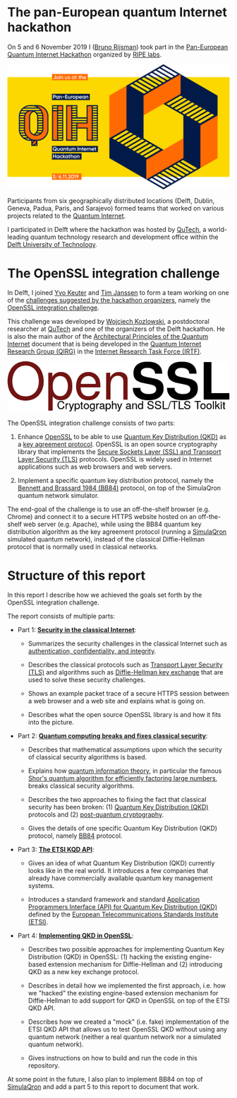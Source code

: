 # The pan-European quantum Internet hackathon

On 5 and 6 November 2019 I ([Bruno Rijsman](https://www.linkedin.com/in/brunorijsman/)) took part in the [Pan-European Quantum Internet Hackathon](https://labs.ripe.net/Members/ulka_athale_1/take-part-in-pan-european-quantum-internet-hackathon) organized by [RIPE labs](https://labs.ripe.net/).

![Pan European Quantum Hackathon Logo](figures/pan-european-quantum-internet-hackathon.png)

Participants from six geographically distributed locations (Delft, Dublin, Geneva, Padua, Paris, and Sarajevo) formed teams that worked on various projects related to the [Quantum Internet](https://qutech.nl/wp-content/uploads/2018/10/Quantum-internet-A-vision.pdf).

I participated in Delft where the hackathon was hosted by [QuTech](https://qutech.nl/), a world-leading quantum technology research and development office within the [Delft University of Technology](https://www.tudelft.nl/).

# The OpenSSL integration challenge

In Delft, I joined [Yvo Keuter](https://www.linkedin.com/in/yvo-keuter-6794932/) and [Tim Janssen](https://www.linkedin.com/in/timjanssen89/) to form a team working on one of the [challenges suggested by the hackathon organizers](https://github.com/PEQI19/challenges), namely the [OpenSSL integration challenge](https://github.com/PEQI19/PEQI-OpenSSL).

This challenge was developed by [Wojciech Kozlowski](https://www.linkedin.com/in/wojciech-kozlowski/), a postdoctoral researcher at [QuTech](https://qutech.nl/) and one of the organizers of the Delft hackathon. He is also the main author of the [Architectural Principles of the Quantum Internet](https://datatracker.ietf.org/doc/draft-irtf-qirg-principles/) document that is being developed in the [Quantum Internet Research Group (QIRG)](https://datatracker.ietf.org/rg/qirg/about/) in the [Internet Research Task Force (IRTF)](https://irtf.org/).

![OpenSSL Logo](figures/openssl-logo.png)

The OpenSSL integration challenge consists of two parts:

 1. Enhance [OpenSSL](http://openssl.org/) to be able to use [Quantum Key Distribution (QKD)](https://en.wikipedia.org/wiki/Quantum_key_distribution) as a [key agreement protocol](https://en.wikipedia.org/wiki/Key-agreement_protocol). OpenSSL is an open source cryptography library that implements the [Secure Sockets Layer (SSL) and Transport Layer Security (TLS)](https://en.wikipedia.org/wiki/Transport_Layer_Security) protocols. OpenSSL is widely used in Internet applications such as web browsers and web servers.

 2. Implement a specific quantum key distribution protocol, namely the [Bennett and Brassard 1984 (BB84)](https://en.wikipedia.org/wiki/BB84) protocol, on top of the SimulaQron quantum network simulator.

The end-goal of the challenge is to use an off-the-shelf browser (e.g. Chrome) and connect it to a secure HTTPS website hosted on an off-the-shelf web server (e.g. Apache), while using the BB84 quantum key distribution algorithm as the key agreement protocol (running a [SimulaQron](http://www.simulaqron.org/) simulated quantum network), instead of the classical Diffie-Hellman protocol that is normally used in classical networks.

# Structure of this report

In this report I describe how we achieved the goals set forth by the OpenSSL integration challenge.

The report consists of multiple parts:

 * Part 1: [**Security in the classical Internet**](doc/security-in-the-classical-internet):
 
   * Summarizes the security challenges in the classical Internet such as [authentication, confidentiality, and integrity](https://en.wikipedia.org/wiki/Information_security).

   * Describes the classical protocols such as [Transport Layer Security (TLS)](https://en.wikipedia.org/wiki/Transport_Layer_Security) and algorithms such as [Diffie-Hellman key exchange](https://en.wikipedia.org/wiki/Diffie%E2%80%93Hellman_key_exchange) that are used to solve these security challenges.

   * Shows an example packet trace of a secure HTTPS session between a web browser and a web site and explains what is going on.

   * Describes what the open source OpenSSL library is and how it fits into the picture.

 * Part 2: [**Quantum computing breaks and fixes classical security**](doc/quantum-computing-breaks-and-fixes-classical-security):

   * Describes that mathematical assumptions upon which the security of classical security algorithms is based.

   * Explains how [quantum information theory](https://en.wikipedia.org/wiki/Quantum_information#Quantum_information_theory), in particular the famous [Shor's quantum algorithm for efficiently factoring large numbers](https://en.wikipedia.org/wiki/Shor%27s_algorithm), breaks classical security algorithms.

   * Describes the two approaches to fixing the fact that classical security has been broken: (1) [Quantum Key Distribution (QKD)](https://en.wikipedia.org/wiki/Quantum_key_distribution) protocols and (2) [post-quantum cryptography](https://en.wikipedia.org/wiki/Post-quantum_cryptography).

   * Gives the details of one specific Quantum Key Distribution (QKD) protocol, namely [BB84](https://en.wikipedia.org/wiki/BB84) protocol.

 * Part 3: [**The ETSI KQD API**](doc/the-etsi-qkd-api.md):

   * Gives an idea of what Quantum Key Distribution (QKD) currently looks like in the real world. It introduces a few companies that already have commercially available quantum key management systems.

   * Introduces a standard framework and standard [Application Programmers Interface (API) for Quantum Key Distribution (QKD)](https://www.etsi.org/deliver/etsi_gs/QKD/001_099/004/01.01.01_60/gs_qkd004v010101p.pdf) defined by the [European Telecommunications Standards Institute (ETSI)](https://www.etsi.org/).

 * Part 4: [**Implementing QKD in OpenSSL**](doc/implementing-qkd-in-openssl.md):

   * Describes two possible approaches for implementing Quantum Key Distribution (QKD) in OpenSSL: (1) hacking the existing engine-based extension mechanism for Diffie-Hellman and (2) introducing QKD as a new key exchange protocol.

   * Describes in detail how we implemented the first approach, i.e. how we "hacked" the existing engine-based extension mechanism for Diffie-Hellman to add support for QKD in OpenSSL on top of the ETSI QKD API.

   * Describes how we created a "mock" (i.e. fake) implementation of the ETSI QKD API that allows us to test OpenSSL QKD without using any quantum network (neither a real quantum network nor a simulated quantum network).

   * Gives instructions on how to build and run the code in this repository.

At some point in the future, I also plan to implement BB84 on top of [SimulaQron](http://www.simulaqron.org/) and add a part 5 to this report to document that work.